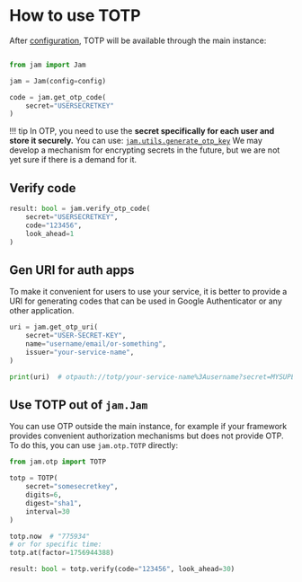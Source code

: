# How to use TOTP

After [configuration](/otp/config), TOTP will be available through the main instance:

```python

from jam import Jam

jam = Jam(config=config)

code = jam.get_otp_code(
    secret="USERSECRETKEY"
)
```
!!! tip
    In OTP, you need to use the **secret specifically for each user and store it securely.**
    You can use: [`jam.utils.generate_otp_key`](/api/utils/otp_keys/)
    We may develop a mechanism for encrypting secrets in the future, but we are not yet sure if there is a demand for it.

## Verify code

```python
result: bool = jam.verify_otp_code(
    secret="USERSECRETKEY",
    code="123456",
    look_ahead=1
)
```

## Gen URI for auth apps
To make it convenient for users to use your service, it is better to provide
a URI for generating codes that can be used in
Google Authenticator or any other application.

```python
uri = jam.get_otp_uri(
    secret="USER-SECRET-KEY",
    name="username/email/or-something",
    issuer="your-service-name",
)

print(uri)  # otpauth://totp/your-service-name%3Ausername?secret=MYSUPERSECRES&issuer=your-service-name&algorithm=SHA1&digits=6
```

## Use TOTP out of `jam.Jam`

You can use OTP outside the main instance, for example if your framework provides
convenient authorization mechanisms but does not provide OTP. To do this, you can use `jam.otp.TOTP` directly:
```python
from jam.otp import TOTP

totp = TOTP(
    secret="somesecretkey",
    digits=6,
    digest="sha1",
    interval=30
)

totp.now  # "775934"
# or for specific time:
totp.at(factor=1756944388)

result: bool = totp.verify(code="123456", look_ahead=30)
```

